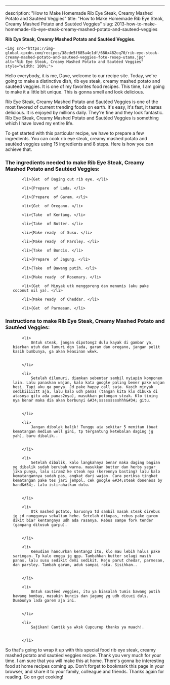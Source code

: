 ---
description: "How to Make Homemade Rib Eye Steak, Creamy Mashed Potato and Sautéed Veggies"
title: "How to Make Homemade Rib Eye Steak, Creamy Mashed Potato and Sautéed Veggies"
slug: 2013-how-to-make-homemade-rib-eye-steak-creamy-mashed-potato-and-sauteed-veggies

<p>
	<strong>Rib Eye Steak, Creamy Mashed Potato and Sautéed Veggies</strong>. 
	
</p>
<p>
	
	<img src="https://img-global.cpcdn.com/recipes/38ede5f685a4e1df/680x482cq70/rib-eye-steak-creamy-mashed-potato-and-sauteed-veggies-foto-resep-utama.jpg" alt="Rib Eye Steak, Creamy Mashed Potato and Sautéed Veggies" style="width: 100%;">
	
	
</p>
<p>
	Hello everybody, it is me, Dave, welcome to our recipe site. Today, we're going to make a distinctive dish, rib eye steak, creamy mashed potato and sautéed veggies. It is one of my favorites food recipes. This time, I am going to make it a little bit unique. This is gonna smell and look delicious.
</p>
	
<p>
	
</p>
<p>
	Rib Eye Steak, Creamy Mashed Potato and Sautéed Veggies is one of the most favored of current trending foods on earth. It's easy, it's fast, it tastes delicious. It is enjoyed by millions daily. They're fine and they look fantastic. Rib Eye Steak, Creamy Mashed Potato and Sautéed Veggies is something which I have loved my entire life.
</p>

<p>
To get started with this particular recipe, we have to prepare a few ingredients. You can cook rib eye steak, creamy mashed potato and sautéed veggies using 15 ingredients and 8 steps. Here is how you can achieve that.
</p>

<h3>The ingredients needed to make Rib Eye Steak, Creamy Mashed Potato and Sautéed Veggies:</h3>

<ol>
	
		<li>{Get  of Daging cut rib eye. </li>
	
		<li>{Prepare  of Lada. </li>
	
		<li>{Prepare  of Garam. </li>
	
		<li>{Get  of Oregano. </li>
	
		<li>{Take  of Kentang. </li>
	
		<li>{Take  of Butter. </li>
	
		<li>{Make ready  of Susu. </li>
	
		<li>{Make ready  of Parsley. </li>
	
		<li>{Take  of Buncis. </li>
	
		<li>{Prepare  of Jagung. </li>
	
		<li>{Take  of Bawang putih. </li>
	
		<li>{Make ready  of Rosemary. </li>
	
		<li>{Get  of Minyak utk menggoreng dan menumis (aku pake coconut oil ya). </li>
	
		<li>{Make ready  of Cheddar. </li>
	
		<li>{Get  of Parmesan. </li>
	
</ol>
<p>
	
</p>

<h3>Instructions to make Rib Eye Steak, Creamy Mashed Potato and Sautéed Veggies:</h3>

<ol>
	
		<li>
			Untuk steak, jangan dipotong2 dulu kayak di gambar ya, biarkan utuh dan lumuri dgn lada, garam dan oregano, jangan pelit kasih bumbunya, ga akan keasinan wkwk.
			
			
		</li>
	
		<li>
			Setelah dilumuri, diamkan sebentar sambil nyiapin komponen lain. Lalu panaskan wajan, kalo kata google paling bener pake wajan besi. Tapi aku ga punya. Jd pake happy call saja. Kasih minyak sedikiiiiitt aja, lalu kalo udh panas (tangan kita klo dibuka di atasnya gitu ada panas2nya), masukkan potongan steak. Klo timing nya benar maka dia akan berbunyi &#34;ssssssssshhh&#34; gitu.
			
			
		</li>
	
		<li>
			Jangan dibolak balik! Tunggu aja sekitar 5 menitan (buat kematangan medium well gini, tp tergantung ketebalan daging jg yah), baru dibalik..
			
			
		</li>
	
		<li>
			Setelah dibalik, kalo langkahnya benar maka daging bagian yg dibalik sudah berubah warna. masukkan butter dan herbs segar jika punya, lalu siram2 ke steak nya (kerennya basting) lalu kalo kematangannya sudah pas, angkat dari wajan. Cara periksa tingkat kematangan pake tes jari jempol, cek google &#34;steak doneness by hand&#34;. Lalu istirahatkan dulu.
			
			
		</li>
	
		<li>
			Utk mashed potato, harusnya td sambil masak steak direbus jg jd nunggunya sekalian hehe. Setelah dikupas, rebus pake garem dikit biar kentangnya udh ada rasanya. Rebus sampe fork tender (gampang ditusuk garpu).
			
			
		</li>
	
		<li>
			Kemudian hancurkan kentang2 itu, klo mau lebih halus pake saringan. Tp kalo engga jg gpp. Tambahkan butter selagi masih panas, lalu susu sedikit demi sedikit. Keju parut chedar, parmesan, dan parsley. Tambah garam, aduk sampai rata. Sisihkan..
			
			
		</li>
	
		<li>
			Untuk sautéed veggies, itu ya biasalah tumis bawang putih bawang bombay, masukin buncis dan jagung yg udh dicuci duls. Dumbunya lada garem aja ini.
			
			
		</li>
	
		<li>
			Sajikan! Cantik ya wksk Cupcurup thanks ya muach!.
			
			
		</li>
	
</ol>

<p>
	
</p>

<p>
	So that's going to wrap it up with this special food rib eye steak, creamy mashed potato and sautéed veggies recipe. Thank you very much for your time. I am sure that you will make this at home. There's gonna be interesting food at home recipes coming up. Don't forget to bookmark this page in your browser, and share it to your family, colleague and friends. Thanks again for reading. Go on get cooking!
</p>
